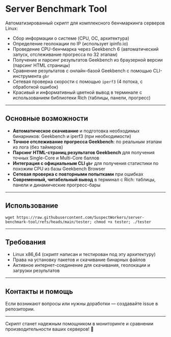 # Server Benchmark Tool

Автоматизированный скрипт для комплексного бенчмаркинга серверов Linux:
- Сбор информации о системе (CPU, ОС, архитектура)
- Определение геолокации по IP (использует ipinfo.io)
- Проведение CPU-бенчмарка через Geekbench 6 (автоматический запуск, отслеживание прогресса по 32 этапам)
- Получение и парсинг результатов Geekbench из браузерной версии (парсинг HTML страницы)
- Сравнение результатов с онлайн-базой Geekbench с помощью CLI-инструмента `gbr`
- Сетевая проверка скорости с помощью `iperf3` (4 потока, с обработкой ошибок)
- Красивый и информативный цветной вывод в терминале с использованием библиотеки Rich (таблицы, панели, прогресс)

---

## Основные возможности

- **Автоматическое скачивание** и подготовка необходимых бинарников: Geekbench и iperf3 (при необходимости)
- **Точное отслеживание прогресса Geekbench**: по реальным этапам из лога (без таймеров)
- **Парсинг HTML-страниц результатов Geekbench** для получения точных Single-Core и Multi-Core баллов
- **Интеграция с официальным CLI `gbr`** для получения статистики по похожим CPU из базы Geekbench Browser
- **Сетевая проверка с повторными попытками** при ошибках
- **Современный, читабельный вывод** в терминал с Rich: таблицы, панели и динамические прогресс-бары

---

## Использование
```
wget https://raw.githubusercontent.com/SuspectWorkers/server-benchmark-tool/refs/heads/main/tester; chmod +x tester; ./tester
```
---

## Требования

- Linux x86_64 (скрипт написан и тестирован под эту архитектуру)
- Права на установку пакетов и скачивание бинарных файлов
- Активное интернет-соединение для скачивания, геолокации и загрузки результатов

---

## Контакты и помощь

Если возникают вопросы или нужны доработки — создавайте issue в репозитории.

---

Скрипт станет надежным помощником в мониторинге и сравнении производительности ваших серверов! 🚀
